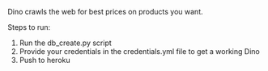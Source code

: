 Dino crawls the web for best prices on products you want. 

Steps to run:
1. Run the db_create.py script
2. Provide your credentials in the credentials.yml file to get a working Dino
3. Push to heroku

